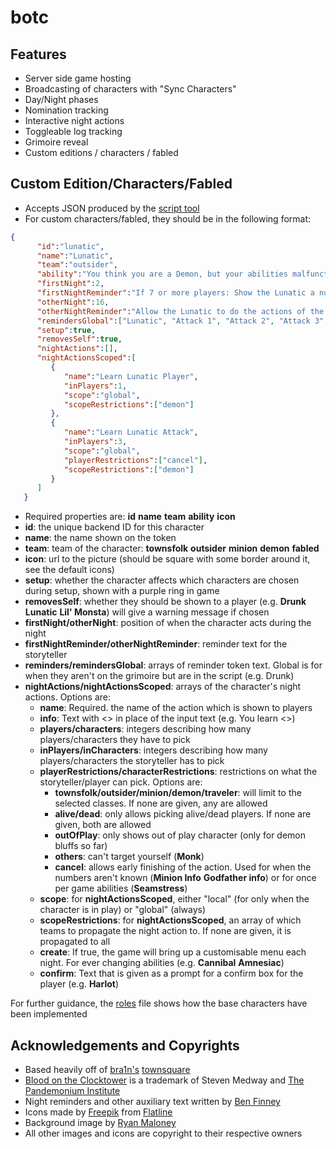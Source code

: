 # botc

## Features

- Server side game hosting
- Broadcasting of characters with "Sync Characters"
- Day/Night phases
- Nomination tracking
- Interactive night actions
- Toggleable log tracking
- Grimoire reveal
- Custom editions / characters / fabled

## Custom Edition/Characters/Fabled

- Accepts JSON produced by the [script tool](https://bloodontheclocktower.com/script/)
- For custom characters/fabled, they should be in the following format:

```json
{
      "id":"lunatic",
      "name":"Lunatic",
      "team":"outsider",
      "ability":"You think you are a Demon, but your abilities malfunction. The Demon knows who you are and who you attack.",
      "firstNight":2,
      "firstNightReminder":"If 7 or more players: Show the Lunatic a number of arbitrary \u201cMinion\u201c, players equal to the number of Minions in play. Show 3 character tokens of arbitrary Good characters. If the token received by the Lunatic is a Demon that would wake tonight: \u2022 Allow the Lunatic to do the Demon actions. Place their \u201cattack\u201d markers. Wake the Demon. Show the Demon\u2019s real character token. Show them the Lunatic player. \u2022 If the Lunatic attacked players: Show the real demon each marked player. Remove any Lunatic \u201cattack\u201d markers.",
      "otherNight":16,
      "otherNightReminder":"Allow the Lunatic to do the actions of the Demon. Place their \u201cattack\u201d markers. If the Lunatic selected players: Wake the Demon. Show the \u201cattack\u201d marker, then point to each marked player. Remove any Lunatic \u201cattack\u201d markers.",
      "remindersGlobal":["Lunatic", "Attack 1", "Attack 2", "Attack 3", "Decoy"],
      "setup":true,
      "removesSelf":true,
      "nightActions":[],
      "nightActionsScoped":[
         {
            "name":"Learn Lunatic Player",
            "inPlayers":1,
            "scope":"global",
            "scopeRestrictions":["demon"]
         },
         {
            "name":"Learn Lunatic Attack",
            "inPlayers":3,
            "scope":"global",
            "playerRestrictions":["cancel"],
            "scopeRestrictions":["demon"]
         }
      ]
   }
```

- Required properties are: **id** **name** **team** **ability** **icon**
- **id**: the unique backend ID for this character
- **name**: the name shown on the token
- **team**: team of the character: **townsfolk** **outsider** **minion** **demon** **fabled**
- **icon**: url to the picture (should be square with some border around it, see the default icons)
- **setup**: whether the character affects which characters are chosen during setup, shown with a purple ring in game
- **removesSelf**: whether they should be shown to a player (e.g. **Drunk** **Lunatic** **Lil' Monsta**) will give a warning message if chosen
- **firstNight/otherNight**: position of when the character acts during the night
- **firstNightReminder/otherNightReminder**: reminder text for the storyteller
- **reminders/remindersGlobal**: arrays of reminder token text. Global is for when they aren't on the grimoire but are in the script (e.g. Drunk)
- **nightActions/nightActionsScoped**: arrays of the character's night actions. Options are:
    - **name**: Required. the name of the action which is shown to players
    - **info**: Text with <> in place of the input text (e.g. You learn <>)
    - **players/characters**: integers describing how many players/characters they have to pick
    - **inPlayers/inCharacters**: integers describing how many players/characters the storyteller has to pick
    - **playerRestrictions/characterRestrictions**: restrictions on what the storyteller/player can pick. Options are:
        - **townsfolk/outsider/minion/demon/traveler**: will limit to the selected classes. If none are given, any are allowed
        - **alive/dead**: only allows picking alive/dead players. If none are given, both are allowed
        - **outOfPlay**: only shows out of play character (only for demon bluffs so far)
        - **others**: can't target yourself (**Monk**)
        - **cancel**: allows early finishing of the action. Used for when the numbers aren't known (**Minion Info** **Godfather info**) or for once per game abilities (**Seamstress**)
    - **scope**: for **nightActionsScoped**, either "local" (for only when the character is in play) or "global" (always)
    - **scopeRestrictions**: for **nightActionsScoped**, an array of which teams to propagate the night action to. If none are given, it is propagated to all
    - **create**: If true, the game will bring up a customisable menu each night. For ever changing abilities (e.g. **Cannibal** **Amnesiac**)
    - **confirm**: Text that is given as a prompt for a confirm box for the player (e.g. **Harlot**)

For further guidance, the [roles](https://github.com/mwc34/botc/blob/main/client/json/roles.json) file shows how the base characters have been implemented

## Acknowledgements and Copyrights

- Based heavily off of [bra1n's](https://github.com/bra1n/) [townsquare](https://github.com/bra1n/townsquare)
- [Blood on the Clocktower](https://bloodontheclocktower.com/) is a trademark of Steven Medway and [The Pandemonium Institute](https://www.thepandemoniuminstitute.com/)
- Night reminders and other auxiliary text written by [Ben Finney](http://bignose.whitetree.org/projects/botc/diy/)
- Icons made by [Freepik](https://www.flaticon.com/authors/Freepik) from [Flatline](https://www.flaticon.com/)
- Background image by [Ryan Maloney](https://www.artstation.com/maloney94)
- All other images and icons are copyright to their respective owners
